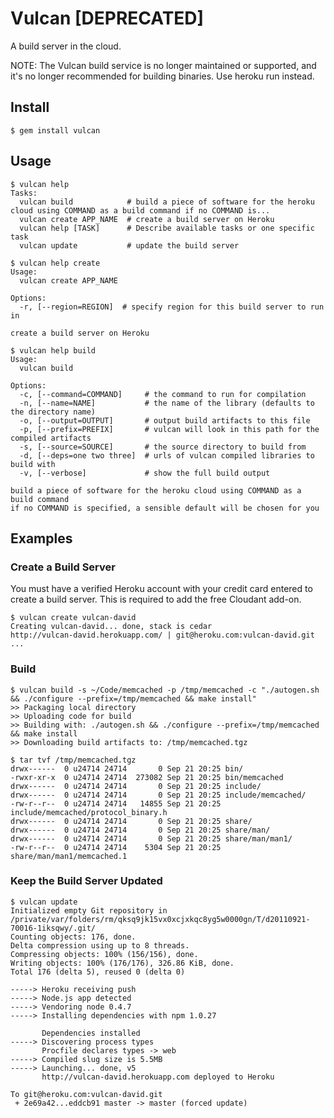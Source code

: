 # Vulcan [DEPRECATED]

A build server in the cloud.

NOTE:
The Vulcan build service is no longer maintained or supported, and it's no longer recommended for building binaries.
Use heroku run instead.

## Install

    $ gem install vulcan

## Usage

    $ vulcan help
    Tasks:
      vulcan build            # build a piece of software for the heroku cloud using COMMAND as a build command if no COMMAND is...
      vulcan create APP_NAME  # create a build server on Heroku
      vulcan help [TASK]      # Describe available tasks or one specific task
      vulcan update           # update the build server

    $ vulcan help create
    Usage:
      vulcan create APP_NAME

    Options:
      -r, [--region=REGION]  # specify region for this build server to run in

    create a build server on Heroku
    
    $ vulcan help build
    Usage:
      vulcan build

    Options:
      -c, [--command=COMMAND]     # the command to run for compilation
      -n, [--name=NAME]           # the name of the library (defaults to the directory name)
      -o, [--output=OUTPUT]       # output build artifacts to this file
      -p, [--prefix=PREFIX]       # vulcan will look in this path for the compiled artifacts
      -s, [--source=SOURCE]       # the source directory to build from
      -d, [--deps=one two three]  # urls of vulcan compiled libraries to build with
      -v, [--verbose]             # show the full build output

    build a piece of software for the heroku cloud using COMMAND as a build command
    if no COMMAND is specified, a sensible default will be chosen for you

## Examples

### Create a Build Server

You must have a verified Heroku account with your credit card entered to create a build server.
This is required to add the free Cloudant add-on.

    $ vulcan create vulcan-david
    Creating vulcan-david... done, stack is cedar
    http://vulcan-david.herokuapp.com/ | git@heroku.com:vulcan-david.git
    ...

### Build

    $ vulcan build -s ~/Code/memcached -p /tmp/memcached -c "./autogen.sh && ./configure --prefix=/tmp/memcached && make install"
    >> Packaging local directory
    >> Uploading code for build
    >> Building with: ./autogen.sh && ./configure --prefix=/tmp/memcached && make install
    >> Downloading build artifacts to: /tmp/memcached.tgz

    $ tar tvf /tmp/memcached.tgz
    drwx------  0 u24714 24714       0 Sep 21 20:25 bin/
    -rwxr-xr-x  0 u24714 24714  273082 Sep 21 20:25 bin/memcached
    drwx------  0 u24714 24714       0 Sep 21 20:25 include/
    drwx------  0 u24714 24714       0 Sep 21 20:25 include/memcached/
    -rw-r--r--  0 u24714 24714   14855 Sep 21 20:25 include/memcached/protocol_binary.h
    drwx------  0 u24714 24714       0 Sep 21 20:25 share/
    drwx------  0 u24714 24714       0 Sep 21 20:25 share/man/
    drwx------  0 u24714 24714       0 Sep 21 20:25 share/man/man1/
    -rw-r--r--  0 u24714 24714    5304 Sep 21 20:25 share/man/man1/memcached.1

### Keep the Build Server Updated

    $ vulcan update
    Initialized empty Git repository in /private/var/folders/rm/qksq9jk15vx0xcjxkqc8yg5w0000gn/T/d20110921-70016-1iksqwy/.git/
    Counting objects: 176, done.
    Delta compression using up to 8 threads.
    Compressing objects: 100% (156/156), done.
    Writing objects: 100% (176/176), 326.86 KiB, done.
    Total 176 (delta 5), reused 0 (delta 0)

    -----> Heroku receiving push
    -----> Node.js app detected
    -----> Vendoring node 0.4.7
    -----> Installing dependencies with npm 1.0.27

           Dependencies installed
    -----> Discovering process types
           Procfile declares types -> web
    -----> Compiled slug size is 5.5MB
    -----> Launching... done, v5
           http://vulcan-david.herokuapp.com deployed to Heroku

    To git@heroku.com:vulcan-david.git
     + 2e69a42...eddcb91 master -> master (forced update)
